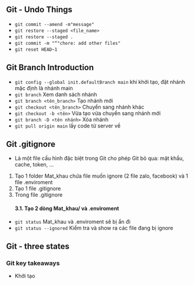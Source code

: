 
## Git - Undo Things

- `git commit --amend -m"message"`
- `git restore --staged <file_name>`
- `git restore --staged .`
- `git commit -m "“"chore: add other files"`
- `git reset HEAD~1`

## Git Branch Introduction
- `git config --global init.defaultBranch main` khi khởi tạo, đặt nhánh mặc định là nhánh main
- `git branch` Xem danh sách nhánh
- `git branch <tên_branch>` Tạo nhánh mới
- `git checkout <tên_branch>` Chuyển sang nhánh khác
- `git checkout -b <tên>` Vừa tạo vừa chuyển sang nhánh mới
- `git branch -D <tên nhánh>` Xóa nhánh
- `git pull origin main` lấy code từ server về

## Git .gitignore
* Là một file cấu hình đặc biệt trong Git cho phép Git bỏ qua: mật khẩu, cache, token, ...
1. Tạo 1 folder Mat_khau chứa file muốn ignore (2 file zalo, facebook) và  1 file .enviroment
2. Tạo 1 file .gitignore
3. Trong file .gitignore 
    #### 3.1. Tạo 2 dòng Mat_khau/ và .enviroment
- `git status` Mat_khau và .enviroment sẽ bị ẩn đi
- `git status --ignored` Kiểm tra và show ra các file đang bị ignore

## Git - three states


### Git key takeaways

* Khởi tạo 
   

